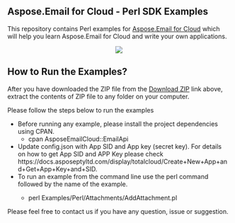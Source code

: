## Aspose.Email for Cloud - Perl SDK Examples

This repository contains Perl examples for [Aspose.Email for Cloud](http://www.aspose.com/products/email/cloud) which will help you learn Aspose.Email for Cloud and write your own applications.


<p align="center">
  <a title="Download Examples ZIP" href="https://github.com/aspose-email/Aspose.Email-for-Cloud/archive/master.zip">
	<img src="https://raw.github.com/AsposeExamples/java-examples-dashboard/master/images/downloadZip-Button-Large.png" />
  </a>
</p>

## How to Run the Examples?



After you have downloaded the ZIP file from the [Download ZIP](https://github.com/aspose-email/Aspose.Email-for-Cloud/archive/master.zip) link above, extract the contents of ZIP file to any folder on your computer. 


Please follow the steps below to run the examples

<ul>

<li>Before running any example, please install the project dependencies using CPAN. 
<ul><li>cpan AsposeEmailCloud::EmailApi</li></ul></li>
<li>Update config.json with App SID and App key (secret key). For details on how to get App SID and APP Key please check https://docs.asposeptyltd.com/display/totalcloud/Create+New+App+and+Get+App+Key+and+SID.</li>
<li>To run an example from the command line use the perl command followed by the name of the example. 
<ul><li>

perl Examples/Perl/Attachments/AddAttachment.pl</li></ul>
</li>

</ul>

Please feel free to contact us if you have any question, issue or suggestion.


